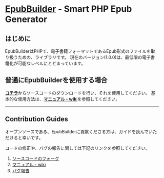 [EpubBuilder](https://github.com/EpubBuilder) - Smart PHP Epub Generator
==================================================

はじめに
---------------------------------------------
EpubBuilderはPHPで、電子書籍フォーマットであるEpub形式のファイルを取り扱うための、ライブラリです。
現在のバージョン(1.0.0)は、最低限の電子書籍化が可能なレベルにとどまっています。



普通にEpubBuilderを使用する場合
---------------------------------------------

[**コチラ**](https://github.com/EpubBuilder/EpubBuilder/releases)からソースコードのダウンロードを行い、それを使用してください。
基本的な使用方法は、[**マニュアル・wik**i](https://github.com/EpubBuilder/EpubBuilder/wiki)を参照してください。


----------


Contribution Guides
--------------------------------------

オープンソースである、EpubBuilderに貢献くださる方は、ガイドを読んでいただけると幸いです。

コードの修正や、バグの報告に関しては下記のリンクを参照してください。

1. [ソースコードのフォーク](https://github.com/EpubBuilder/EpubBuilder)
2. [マニュアル・wiki](https://github.com/EpubBuilder/EpubBuilder/wiki)
3. [バグ報告](https://github.com/EpubBuilder/EpubBuilder/issues)
